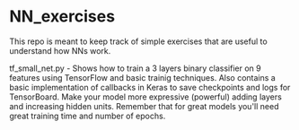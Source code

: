 # NN_exercises
This repo is meant to keep track of simple exercises that are useful to understand how NNs work.


tf_small_net.py - Shows how to train a 3 layers binary classifier on 9 features using TensorFlow and basic trainig techniques.
    Also contains a basic implementation of callbacks in Keras to save checkpoints and logs for TensorBoard.
    Make your model more expressive (powerful) adding layers and increasing hidden units.
    Remember that for great models you'll need great training time and number of epochs.
